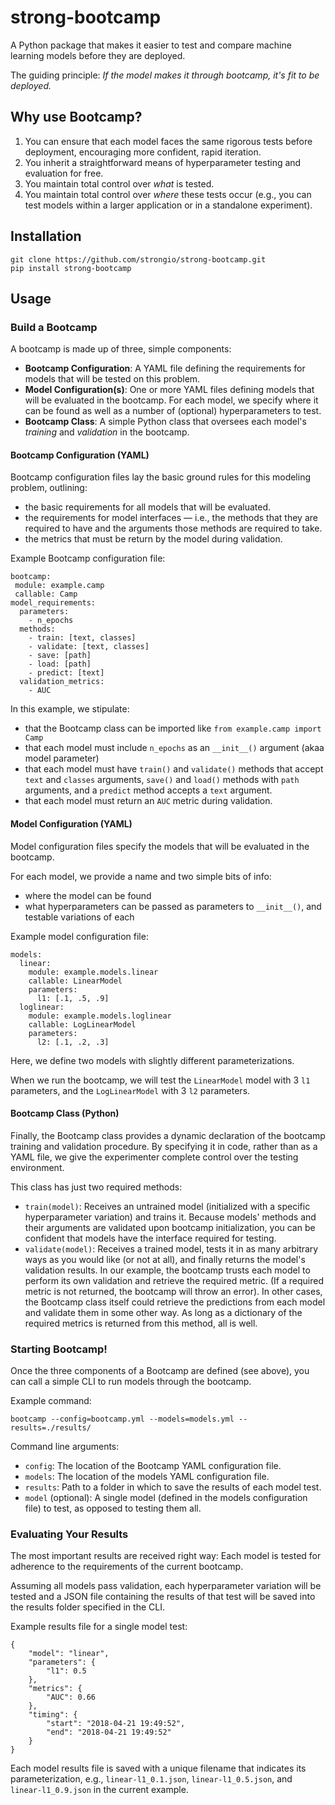 # strong-bootcamp

A Python package that makes it easier to test and compare machine
learning models before they are deployed.

The guiding principle: _If the model makes it through bootcamp, it's fit to be deployed._

## Why use Bootcamp?

1. You can ensure that each model faces the same rigorous tests before deployment, encouraging
more confident, rapid iteration.
2. You inherit a straightforward means of hyperparameter testing and evaluation for free.
3. You maintain total control over _what_ is tested.
4. You maintain total control over _where_ these tests occur (e.g., you can test models
within a larger application or in a standalone experiment).

## Installation

    git clone https://github.com/strongio/strong-bootcamp.git
    pip install strong-bootcamp

## Usage

### Build a Bootcamp

A bootcamp is made up of three, simple components:

* **Bootcamp Configuration**: A YAML file defining the requirements for models that will
be tested on this problem.
* **Model Configuration(s)**: One or more YAML files defining models that will be
evaluated in the bootcamp. For each model, we specify where it can be found
as well as a number of (optional) hyperparameters to test.
* **Bootcamp Class**: A simple Python class that oversees each model's _training_ and
_validation_ in the bootcamp.

#### Bootcamp Configuration (YAML)

Bootcamp configuration files lay the basic ground rules for this modeling problem, outlining:

* the basic requirements for all models that will be evaluated.
* the requirements for model interfaces — i.e., the methods
that they are required to have and the arguments those methods are required to take.
* the metrics that must be return by the model during validation.

Example Bootcamp configuration file:

```
bootcamp:
 module: example.camp
 callable: Camp
model_requirements:
  parameters:
    - n_epochs
  methods:
    - train: [text, classes]
    - validate: [text, classes]
    - save: [path]
    - load: [path]
    - predict: [text]
  validation_metrics:
    - AUC
```

In this example, we stipulate:

* that the Bootcamp class can be imported like `from example.camp import Camp`
* that each model must include `n_epochs` as an `__init__()` argument (akaa model parameter)
* that each model must have `train()` and `validate()` methods that accept `text` and `classes` arguments,
`save()` and `load()` methods with `path` arguments, and a `predict` method accepts a `text` argument.
* that each model must return an `AUC` metric during validation.

#### Model Configuration (YAML)

Model configuration files specify the models that will be evaluated in the bootcamp.

For each model, we provide a name and two simple bits of info:

* where the model can be found
* what hyperparameters can be passed as parameters to `__init__()`, and testable variations of each

Example model configuration file:

```
models:
  linear:
    module: example.models.linear
    callable: LinearModel
    parameters:
      l1: [.1, .5, .9]
  loglinear:
    module: example.models.loglinear
    callable: LogLinearModel
    parameters:
      l2: [.1, .2, .3]
```

Here, we define two models with slightly different parameterizations.

When we run the bootcamp, we will test the `LinearModel` model with 3 `l1` parameters, and
the `LogLinearModel` with 3 `l2` parameters.

#### Bootcamp Class (Python)

Finally, the Bootcamp class provides a dynamic declaration of the bootcamp training
and validation procedure. By specifying it in code, rather than as a YAML file,
we give the experimenter complete control over the testing environment.

This class has just two required methods:

* `train(model)`: Receives an untrained model (initialized with a specific hyperparameter
variation) and trains it. Because models' methods and their arguments are validated
upon bootcamp initialization, you can be confident that models have the interface
required for testing.
* `validate(model)`: Receives a trained model, tests it in as many arbitrary ways
as you would like (or not at all), and finally returns the model's validation results.
In our example, the bootcamp trusts each model to perform its own validation
and retrieve the required metric. (If a required metric is not returned, the bootcamp
will throw an error). In other cases, the Bootcamp class itself could retrieve
the predictions from each model and validate them in some other way. As long as a dictionary
of the required metrics is returned from this method, all is well.

### Starting Bootcamp!

Once the three components of a Bootcamp are defined (see above), you can call a simple
CLI to run models through the bootcamp.

Example command:

    bootcamp --config=bootcamp.yml --models=models.yml --results=./results/

Command line arguments:

* `config`: The location of the Bootcamp YAML configuration file.
* `models`: The location of the models YAML configuration file.
* `results`: Path to a folder in which to save the results of each model test.
* `model` (optional): A single model (defined in the models configuration file) to test, as opposed to testing them all.

### Evaluating Your Results

The most important results are received right way: Each model is tested for
adherence to the requirements of the current bootcamp.

Assuming all models pass validation, each hyperparameter variation will be tested
and a JSON file containing the results of that test will be saved into the
results folder specified in the CLI.

Example results file for a single model test:

    {
        "model": "linear",
        "parameters": {
            "l1": 0.5
        },
        "metrics": {
            "AUC": 0.66
        },
        "timing": {
            "start": "2018-04-21 19:49:52",
            "end": "2018-04-21 19:49:52"
        }
    }

Each model results file is saved with a unique filename that indicates its parameterization,
e.g., `linear-l1_0.1.json`, `linear-l1_0.5.json`, and `linear-l1_0.9.json` in the current
example.
